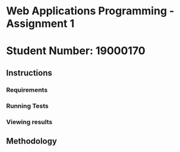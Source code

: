 # Web Applications Programming - Assignment 1
# Student Number: 19000170

## Instructions

### Requirements

### Running Tests

### Viewing results

## Methodology

